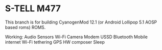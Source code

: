 S-TELL M477
==============
This branch is for building CyanogenMod 12.1 (or Android Lollipop 5.1 AOSP based roms) ROMS.

Working:
    Audio
    Sensors
    Wi-Fi
    Camera
    Modem
    USSD
    Bluetooth
    Mobile internet
    Wi-Fi tethering
    GPS
    HW composer
    Sleep
